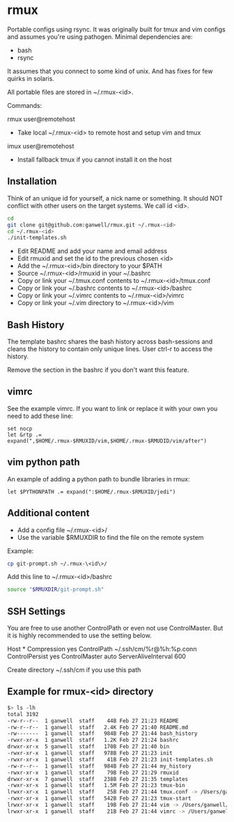 rmux
====

Portable configs using rsync. It was originally built for tmux and vim configs and assumes you're using pathogen.
Minimal dependencies are:

* bash
* rsync

It assumes that you connect to some kind of unix. And has fixes for few quirks in solaris.

All portable files are stored in ~/.rmux-\<id\>.

Commands:

rmux user@remotehost
* Take local ~/.rmux-\<id\> to remote host and setup vim and tmux

imux user@remotehost
* Install fallback tmux if you cannot install it on the host


Installation
------------

Think of an unique id for yourself, a nick name or something. It should
NOT conflict with other users on the target systems. We call id \<id\>.


````bash
cd
git clone git@github.com:ganwell/rmux.git ~/.rmux-<id>
cd ~/.rmux-<id>
./init-templates.sh
````

* Edit README and add your name and email address
* Edit rmuxid and set the id to the previous chosen \<id\>
* Add the ~/.rmux-\<id\>/bin directory to your $PATH
* Source ~/.rmux-\<id\>/rmuxid in your ~/.bashrc
* Copy or link your ~/.tmux.conf contents to ~/.rmux-\<id\>/tmux.conf
* Copy or link your ~/.bashrc contents to ~/.rmux-\<id\>/bashrc
* Copy or link your ~/.vimrc contents to ~/.rmux-\<id\>/vimrc
* Copy or link your ~/.vim directory to ~/.rmux-\<id\>/vim

Bash History
------------

The template bashrc shares the bash history across bash-sessions and cleans the
history to contain only unique lines. User ctrl-r to access the history.

Remove the section in the bashrc if you don't want this feature.

vimrc
-----

See the example vimrc. If you want to link or replace it with your own you need
to add these line:

````vimrc
set nocp
let &rtp .= expand(",$HOME/.rmux-$RMUXID/vim,$HOME/.rmux-$RMUDID/vim/after")
````

vim python path
---------------

An example of adding a python path to bundle libraries in rmux:

````vimrc
let $PYTHONPATH .= expand(":$HOME/.rmux-$RMUXID/jedi")
````

Additional content
------------------

* Add a config file ~/.rmux-\<id\>/
* Use the variable $RMUXDIR to find the file on the remote system

Example:

````bash
cp git-prompt.sh ~/.rmux-\<id\>/
````

Add this line to ~/.rmux-\<id\>/bashrc

````bash
source "$RMUXDIR/git-prompt.sh"
````

SSH Settings
------------

You are free to use another ControlPath or even not use ControlMaster. But it is
highly recommended to use the setting below.

Host *
	Compression yes
	ControlPath ~/.ssh/cm/%r@%h:%p.conn
	ControlPersist yes
	ControlMaster auto
	ServerAliveInterval 600

Create directory ~/.ssh/cm if you use this path

Example for rmux-\<id\> directory
---------------------------------

````bash
$> ls -lh
total 3192
-rw-r--r--  1 ganwell  staff    44B Feb 27 21:23 README
-rw-r--r--  1 ganwell  staff   2.4K Feb 27 21:40 README.md
-rw-------  1 ganwell  staff   984B Feb 27 21:44 bash_history
-rwxr-xr-x  1 ganwell  staff   1.2K Feb 27 21:24 bashrc
drwxr-xr-x  5 ganwell  staff   170B Feb 27 21:40 bin
-rwxr-xr-x  1 ganwell  staff   978B Feb 27 21:23 init
-rwxr-xr-x  1 ganwell  staff    41B Feb 27 21:23 init-templates.sh
-rw-r--r--  1 ganwell  staff   984B Feb 27 21:44 my_history
-rwxr-xr-x  1 ganwell  staff    79B Feb 27 21:29 rmuxid
drwxr-xr-x  7 ganwell  staff   238B Feb 27 21:35 templates
-rwxr-xr-x  1 ganwell  staff   1.5M Feb 27 21:23 tmux-bin
lrwxr-xr-x  1 ganwell  staff    25B Feb 27 21:44 tmux.conf -> /Users/ganwell/.tmux.conf
-rwxr-xr-x  1 ganwell  staff   542B Feb 27 21:23 tmux-start
lrwxr-xr-x  1 ganwell  staff    19B Feb 27 21:44 vim -> /Users/ganwell/.vim
lrwxr-xr-x  1 ganwell  staff    21B Feb 27 21:44 vimrc -> /Users/ganwell/.vimrc
````

